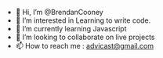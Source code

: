 - 👋 Hi, I’m @BrendanCooney
- 👀 I’m interested in Learning to write code.
- 🌱 I’m currently learning Javascript
- 💞️ I’m looking to collaborate on live projects
- 📫 How to reach me : advicast@gmail.com

<!---
BrendanCooney/BrendanCooney is a ✨ special ✨ repository because its `README.md` (this file) appears on your GitHub profile.
You can click the Preview link to take a look at your changes.
--->
